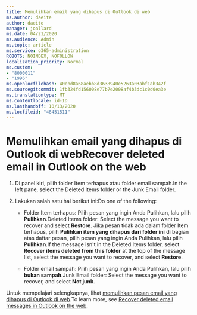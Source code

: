 ```yaml
---
title: Memulihkan email yang dihapus di Outlook di web
ms.author: daeite
author: daeite
manager: joallard
ms.date: 04/21/2020
ms.audience: Admin
ms.topic: article
ms.service: o365-administration
ROBOTS: NOINDEX, NOFOLLOW
localization_priority: Normal
ms.custom:
- "8000011"
- "1996"
ms.openlocfilehash: 40ebd8a68aebb8d3638940e5263a03abf1ab342f
ms.sourcegitcommit: 1fb324fd156008e77b7e2008af4b3dc1c0d0ea3e
ms.translationtype: MT
ms.contentlocale: id-ID
ms.lasthandoff: 10/13/2020
ms.locfileid: "48451511"
---
```

# <a name="recover-deleted-email-in-outlook-on-the-web"></a><span data-ttu-id="b82e1-102">Memulihkan email yang dihapus di Outlook di web</span><span class="sxs-lookup"><span data-stu-id="b82e1-102">Recover deleted email in Outlook on the web</span></span>

1. <span data-ttu-id="b82e1-103">Di panel kiri, pilih folder Item terhapus atau folder email sampah.</span><span class="sxs-lookup"><span data-stu-id="b82e1-103">In the left pane, select the Deleted Items folder or the Junk Email folder.</span></span>

2. <span data-ttu-id="b82e1-104">Lakukan salah satu hal berikut ini:</span><span class="sxs-lookup"><span data-stu-id="b82e1-104">Do one of the following:</span></span>

    - <span data-ttu-id="b82e1-105">Folder Item terhapus: Pilih pesan yang ingin Anda Pulihkan, lalu pilih **Pulihkan**.</span><span class="sxs-lookup"><span data-stu-id="b82e1-105">Deleted Items folder: Select the message you want to recover and select **Restore**.</span></span> <span data-ttu-id="b82e1-106">Jika pesan tidak ada dalam folder Item terhapus, pilih **Pulihkan item yang dihapus dari folder ini** di bagian atas daftar pesan, pilih pesan yang ingin Anda Pulihkan, lalu pilih **Pulihkan**.</span><span class="sxs-lookup"><span data-stu-id="b82e1-106">If the message isn't in the Deleted Items folder, select **Recover items deleted from this folder** at the top of the message list, select the message you want to recover, and select **Restore**.</span></span>

    - <span data-ttu-id="b82e1-107">Folder email sampah: Pilih pesan yang ingin Anda Pulihkan, lalu pilih **bukan sampah**.</span><span class="sxs-lookup"><span data-stu-id="b82e1-107">Junk Email folder: Select the message you want to recover, and select **Not junk**.</span></span>

<span data-ttu-id="b82e1-108">Untuk mempelajari selengkapnya, lihat [memulihkan pesan email yang dihapus di Outlook di web](https://support.office.com/article/a8ca78ac-4721-4066-95dd-571842e9fb11).</span><span class="sxs-lookup"><span data-stu-id="b82e1-108">To learn more, see [Recover deleted email messages in Outlook on the web](https://support.office.com/article/a8ca78ac-4721-4066-95dd-571842e9fb11).</span></span>
